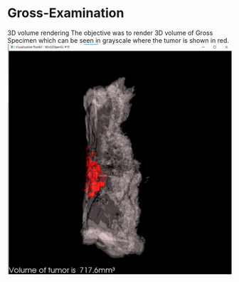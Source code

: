# Gross-Examination
3D volume rendering
 The objective was to render 3D volume of Gross Specimen which can be seen in grayscale where the tumor is shown in red. 
 ![output](rendered.PNG)
